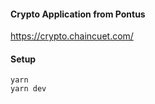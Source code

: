 #### Crypto Application from Pontus

https://crypto.chaincuet.com/

#### Setup

```
yarn
yarn dev
```

